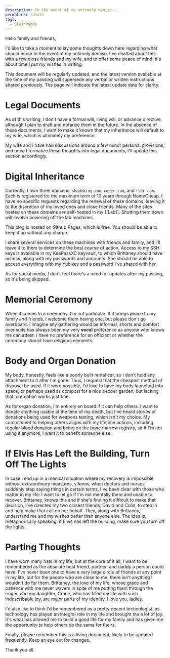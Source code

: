 ```yaml
---
description: In the event of my untimely demise...
permalink: /death
tags: 
  - SlashPages
---
```


Hello family and friends,

I'd like to take a moment to lay some thoughts down here regarding what should occur in the event of my untimely demise. I've chatted about this with a few close friends and my wife, and to offer some peace of mind, it's about time I put my wishes in writing. 

This document will be regularly updated, and the latest version available at the time of my passing will supersede any verbal or written instructions shared previously. The page will indicate the latest update date for clarity. 

# Legal Documents

As of this writing, I don't have a formal will, living will, or advance directive, although I plan to draft and notarize them in the future. In the absence of these documents, I want to make it known that my inheritance will default to my wife, which is ultimately my preference. 

My wife and I have had discussions around a few minor personal provisions, and once I formalize these thoughts into legal documents, I'll update this section accordingly.

# Digital Inheritance

Currently, I own three domains: `shadeking.cam`, `coder.cam`, and `tldr.cam`. Each is registered for the maximum term of 10 years through NameCheap. I have no specific requests regarding the renewal of these domains, leaving it to the discretion of my loved ones and close friends. Many of the sites hosted on these domains are self-hosted in my [[Lab]]. Shutting them down will involve powering off the lab machines.

This blog is hosted on Github Pages, which is free. You should be able to keep it up without any charge.

I share several services on these machines with friends and family, and I'll leave it to them to determine the best course of action. Access to my SSH keys is available in my KeePassXC keyvault, to which Brittaney should have access, along with my passwords and accounts. She should be able to access everything with my Yubikey and a password I've shared with her.

As for social media, I don't feel there's a need for updates after my passing, so it's being skipped.

# Memorial Ceremony

When it comes to a ceremony, I'm not particular. If it brings peace to my family and friends, I welcome them having one, but please don't go overboard. I imagine any gathering would be informal, shorts and comfort over suits has always been my very **vocal** preference as anyone who knows me can attest. I have no preference for an officiant or whether the ceremony should have religious elements.

# Body and Organ Donation

My body, honestly, feels like a poorly built rental car, so I don't hold any attachment to it after I'm gone. Thus, I request that the cheapest method of disposal be used. If it were possible, I'd love to have my body launched into space, or perhaps used as compost for a nice pepper garden, but lacking that, cremation works just fine.

As for organ donation, I'm entirely on board if it can help others. I want to donate anything usable at the time of my death, but I've heard stories of donations being used for weapons testing, which isn't my choice. My commitment to helping others aligns with my lifetime actions, including regular blood donation and being on the bone marrow registry, so if I'm not using it anymore, I want it to benefit someone else.

# If Elvis Has Left the Building, Turn Off The Lights

In case I end up in a medical situation where my recovery is impossible without extraordinary measures, y'know, when doctors and nurses suddenly stop saying things in certain terms, I've been clear with those who matter in my life: I want to let go if I'm not mentally there and unable to recover. Brittaney, knows this and if she's finding it difficult to make that decision, I've directed my two closest friends, David and Colin, to step in and help make that call on her behalf. They, along with Brittaney, understand me and my wishes better than anyone else. The idea is, metaphorically speaking, if Elvis has left the building, make sure you turn off the lights.

# Parting Thoughts

I have worn many hats in my life, but at the core of it all, I want to be remembered as the absolute best friend, partner, and daddy a person could have. I've never been one to have a very large circle of friends at any point in my life, but for the people who are close to me, there isn't anything I wouldn't do for them. Brittaney, the love of my life, whose grace and patience with me never wavers in spite of me putting them through the ringer, and my daughter, Grace, who has filled my life with such indescribable joy, are major parts of my identity. I love you, ladies. 

I'd also like to think I'd be remembered as a pretty decent technologist, as technology has played an integral role in my life and brought me a lot of joy. It's what has allowed me to build a good life for my family and has given me the opportunity to help others do the same for theirs. 

Finally, please remember this is a living document, likely to be updated frequently. Keep an eye out for changes.

Thank you all.